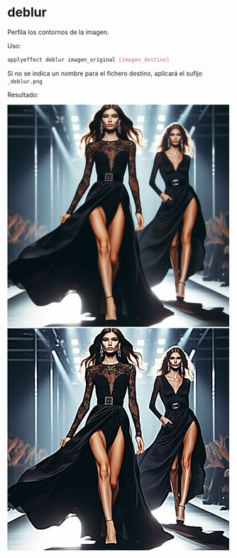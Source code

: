 # deblur

Perfila los contornos de la imagen.

Uso:

``` sh
applyeffect deblur imagen_original [imagen_destino]
```

Si no se indica un nombre para el fichero destino, aplicará el sufijo `_deblur.png`

Resultado:

![imagen original](../../images/image.jpg)
![deblur](../../images/image_deblur.png)
